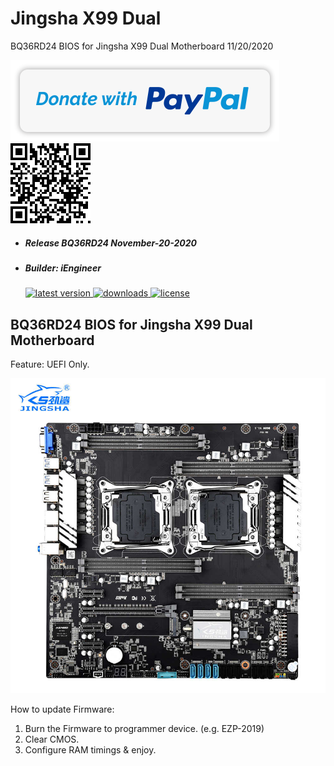 # Jingsha X99 Dual
BQ36RD24 BIOS for Jingsha X99 Dual Motherboard 11/20/2020

<a href="https://www.paypal.com/donate?hosted_button_id=ASF2H5CU95MUQ">
  <img src="https://raw.githubusercontent.com/BIOS-iEngineer/PNG/main/PayPal.png" alt="Donate with PayPal" />
</a>
<a href="https://www.paypal.com/donate?hosted_button_id=ASF2H5CU95MUQ">
  <img src="https://raw.githubusercontent.com/BIOS-iEngineer/PNG/main/QR-PayPal.png" alt="Donate with PayPal" />
</a>

* ##### Release BQ36RD24 November-20-2020
* ##### Builder: iEngineer
    <a href="https://github.com/BIOS-iEngineer/Jingsha-X99-Dual/releases/latest">
        <img src="https://img.shields.io/github/release/BIOS-iEngineer/Jingsha-X99-Dual.svg?color=silver&style=for-the-badge&logo=appveyor" alt="latest version"/>
    </a>
    <a href="https://github.com/BIOS-iEngineer/Jingsha-X99-Dual/releases">
        <img src="https://img.shields.io/github/downloads/BIOS-iEngineer/Jingsha-X99-Dual/total.svg?color=silver&style=for-the-badge&logo=appveyor" alt="downloads"/>
    </a>
    <a href="https://github.com/BIOS-iEngineer/Jingsha-X99-Dual/blob/master/License">
        <img src="https://img.shields.io/github/license/BIOS-iEngineer/Jingsha-X99-Dual.svg?style=for-the-badge&logo=appveyor" alt="license"/>
    </a>

## BQ36RD24 BIOS for Jingsha X99 Dual Motherboard
Feature: UEFI Only.

<img src="https://raw.githubusercontent.com/BIOS-iEngineer/PNG/main/BQ36RD24.PNG" alt="Jingsha X99 Dual BQ36RD24 BIOS" />

How to update Firmware:

   1) Burn the Firmware to programmer device. (e.g. EZP-2019)
   2) Clear CMOS.
   3) Configure RAM timings & enjoy.
